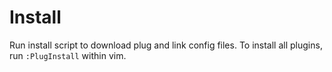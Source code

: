 # Install

Run install script to download plug and link config files.
To install all plugins, run `:PlugInstall` within vim.
